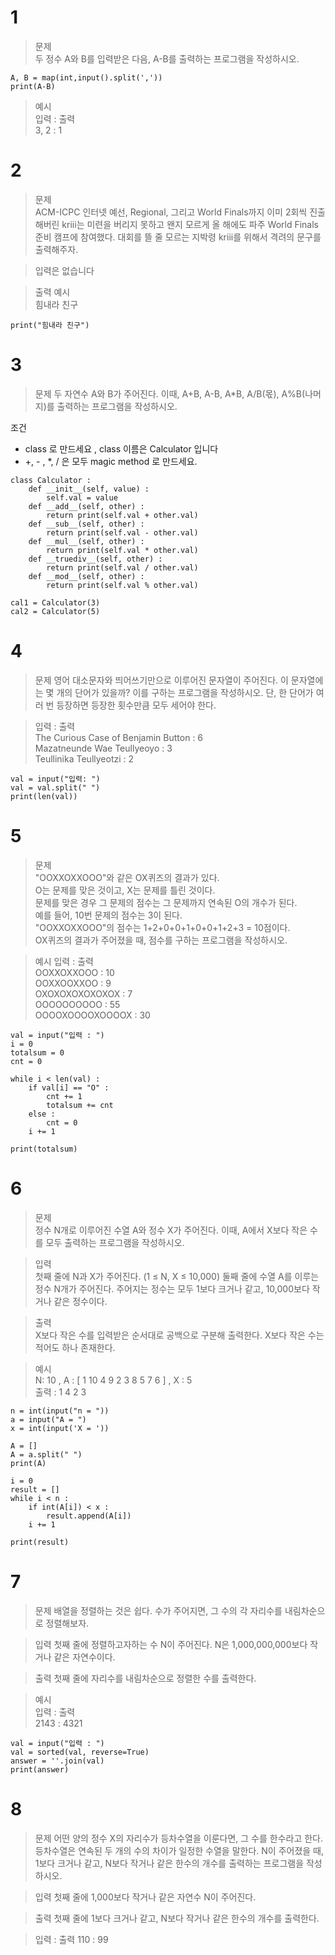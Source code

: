 # 1
> 문제 <br>
두 정수 A와 B를 입력받은 다음, A-B를 출력하는 프로그램을 작성하시오.

```python3
A, B = map(int,input().split(','))
print(A-B)
```
> 예시 <br>
입력   : 출력 <br>
3, 2  : 1


# 2
> 문제 <br>
ACM-ICPC 인터넷 예선, Regional, 그리고 World Finals까지 이미 2회씩 진출해버린 kriii는 미련을 버리지 못하고 왠지 모르게 올 해에도 파주 World Finals 준비 캠프에 참여했다.
대회를 뜰 줄 모르는 지박령 kriii를 위해서 격려의 문구를 출력해주자.

> 입력은 없습니다 <br>

> 출력 예시 <br>
힘내라 친구

```python3
print("힘내라 친구")
```

# 3
> 문제 두 자연수 A와 B가 주어진다. 이때, A+B, A-B, A*B, A/B(몫), A%B(나머지)를 출력하는 프로그램을 작성하시오.


조건
- class 로 만드세요 , class 이름은 Calculator 입니다
- +, - , *, / 은 모두 magic method 로 만드세요.

```python3
class Calculator :
    def __init__(self, value) :
        self.val = value
    def __add__(self, other) :
        return print(self.val + other.val)
    def __sub__(self, other) :
        return print(self.val - other.val)
    def __mul__(self, other) :
        return print(self.val * other.val)
    def __truediv__(self, other) :
        return print(self.val / other.val)
    def __mod__(self, other) :
        return print(self.val % other.val)    

```
```python3
cal1 = Calculator(3)
cal2 = Calculator(5)
```

# 4
> 문제
영어 대소문자와 띄어쓰기만으로 이루어진 문자열이 주어진다. 이 문자열에는 몇 개의 단어가 있을까? 이를 구하는 프로그램을 작성하시오. 단, 한 단어가 여러 번 등장하면 등장한 횟수만큼 모두 세어야 한다.

> 입력 : 출력 <br>
The Curious Case of Benjamin Button : 6 <br>
Mazatneunde Wae Teullyeoyo : 3 <br>
Teullinika Teullyeotzi : 2 <br>

```pythone3
val = input("입력: ")
val = val.split(" ")
print(len(val))
```

# 5
> 문제 <br>
"OOXXOXXOOO"와 같은 OX퀴즈의 결과가 있다.<br>
 O는 문제를 맞은 것이고, X는 문제를 틀린 것이다. <br>
 문제를 맞은 경우 그 문제의 점수는 그 문제까지 연속된 O의 개수가 된다. <br>
 예를 들어, 10번 문제의 점수는 3이 된다.<br>
 "OOXXOXXOOO"의 점수는 1+2+0+0+1+0+0+1+2+3 = 10점이다.<br>
OX퀴즈의 결과가 주어졌을 때, 점수를 구하는 프로그램을 작성하시오.


> 예시 입력 : 출력 <br>
OOXXOXXOOO : 10 <br>
OOXXOOXXOO : 9 <br>
OXOXOXOXOXOXOX : 7 <br>
OOOOOOOOOO : 55 <br>
OOOOXOOOOXOOOOX : 30 <br>

```python3
val = input("입력 : ")
i = 0
totalsum = 0
cnt = 0

while i < len(val) :
    if val[i] == "O" :
        cnt += 1
        totalsum += cnt
    else :
        cnt = 0
    i += 1
    
print(totalsum)
```

# 6
> 문제<br>
 정수 N개로 이루어진 수열 A와 정수 X가 주어진다. 이때, A에서 X보다 작은 수를 모두 출력하는 프로그램을 작성하시오.

> 입력<br>
첫째 줄에 N과 X가 주어진다. (1 ≤ N, X ≤ 10,000)
둘째 줄에 수열 A를 이루는 정수 N개가 주어진다. 주어지는 정수는 모두 1보다 크거나 같고, 10,000보다 작거나 같은 정수이다.


> 출력<br>
X보다 작은 수를 입력받은 순서대로 공백으로 구분해 출력한다. X보다 작은 수는 적어도 하나 존재한다.

> 예시<br>
N: 10  , A : [ 1 10 4 9 2 3 8 5 7 6 ] , X : 5 <br>
출력 : 1 4 2 3 <br>

```python3
n = int(input("n = "))
a = input("A = ")
x = int(input('X = '))

A = []
A = a.split(" ")
print(A)

i = 0
result = []
while i < n :
    if int(A[i]) < x :
        result.append(A[i])
    i += 1
        
print(result)
```

# 7
> 문제
배열을 정렬하는 것은 쉽다. 수가 주어지면, 그 수의 각 자리수를 내림차순으로 정렬해보자.

> 입력
첫째 줄에 정렬하고자하는 수 N이 주어진다. N은 1,000,000,000보다 작거나 같은 자연수이다.

> 출력
첫째 줄에 자리수를 내림차순으로 정렬한 수를 출력한다.


> 예시 <br>
입력 : 출력 <br>
2143 : 4321 <br>

```python3
val = input("입력 : ")
val = sorted(val, reverse=True)
answer = ''.join(val)
print(answer)

```


# 8
> 문제
어떤 양의 정수 X의 자리수가 등차수열을 이룬다면, 그 수를 한수라고 한다. 등차수열은 연속된 두 개의 수의 차이가 일정한 수열을 말한다. N이 주어졌을 때, 1보다 크거나 같고, N보다 작거나 같은 한수의 개수를 출력하는 프로그램을 작성하시오.

> 입력
첫째 줄에 1,000보다 작거나 같은 자연수 N이 주어진다.


> 출력
첫째 줄에 1보다 크거나 같고, N보다 작거나 같은 한수의 개수를 출력한다.


> 입력 : 출력
110 : 99
